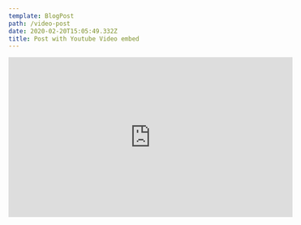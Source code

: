 ```yaml
---
template: BlogPost
path: /video-post
date: 2020-02-20T15:05:49.332Z
title: Post with Youtube Video embed
---
```

<iframe width="560" height="315" src="https://www.youtube.com/embed/ZZY-Ytrw2co" frameborder="0" allow="accelerometer; autoplay; encrypted-media; gyroscope; picture-in-picture" allowfullscreen></iframe>

